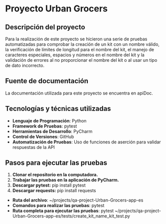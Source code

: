 # Proyecto Urban Grocers 
## Descripción del proyecto
Para la realización de este proyecto se hicieron una serie de pruebas automatizadas para comprobar la creación de un kit con un nombre válido, la verificación de límites de longitud para el nombre del kit, el manejo de caracteres especiales, espacios y números en el nombre del kit y la validación de errores al no proporcionar el nombre del kit o al usar un tipo de dato incorrecto.

## Fuente de documentación
La documentación utilizada para este proyecto se encuentra en apiDoc.

## Tecnologías y técnicas utilizadas
- **Lenguaje de Programación**: Python
- **Framework de Pruebas**: pytest
- **Herramientas de Desarrollo**: PyCharm
- **Control de Versiones**: GitHub
- **Automatización de Pruebas**: Uso de funciones de aserción para validar respuestas de la API

## Pasos para ejecutar las pruebas
1. **Clonar el repositorio en la computadora.**
2. **Trabajar las pruebas en la aplicación de PyCharm.**
3. **Descargar pytest:** pip install pytest
4. **Descargar requests:** pip install requests

- **Ruta del archivo**:
  ~/projects/qa-project-Urban-Grocers-app-es
- **Comandos para realizar las pruebas**:
  pytest
- **Ruta completa para ejecutar las pruebas**:
  pytest ~/projects/qa-project-Urban-Grocers-app-es/tests/create_kit_name_kit_test.py

   
